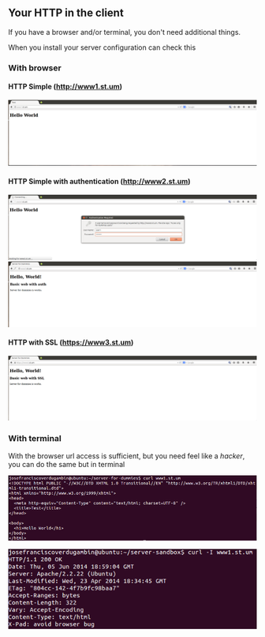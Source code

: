 ## Your HTTP in the client

If you have a browser and/or terminal, you don't need additional things.

When you install your server configuration can check this

### With browser

#### HTTP Simple (http://www1.st.um)

![](../../assets/http-simple.png)


#### HTTP Simple with authentication (http://www2.st.um)

![](../../assets/http-auth-2.png)
![](../../assets/http-auth-3.png)

#### HTTP with SSL (https://www3.st.um)

![](../../assets/http-s-2.png)

### With terminal

With the browser url access is sufficient, but you need feel like a *hacker*, you can do the same but in terminal

![](../../assets/http-terminal.png)

![](../../assets/http-terminal-2.png)
